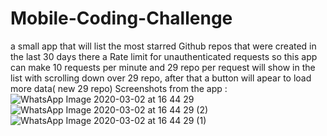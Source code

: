 # Mobile-Coding-Challenge
a small app that will list the most starred Github repos that were created in the last 30 days
there a Rate limit for unauthenticated requests so this app can make 10 requests per minute and 29 repo per request will show in the list with scrolling down over 29 repo, after that a button will apear to load more data( new 29 repo)
Screenshots from the app :
![WhatsApp Image 2020-03-02 at 16 44 29](https://user-images.githubusercontent.com/55758516/75692387-c56f8200-5ca5-11ea-9d00-7ec42c49e4e2.jpeg)
![WhatsApp Image 2020-03-02 at 16 44 29 (2)](https://user-images.githubusercontent.com/55758516/75692388-c6081880-5ca5-11ea-8f44-ae23a611ed20.jpeg)
![WhatsApp Image 2020-03-02 at 16 44 29 (1)](https://user-images.githubusercontent.com/55758516/75692392-c6a0af00-5ca5-11ea-8e1a-68408cd2ae98.jpeg)
